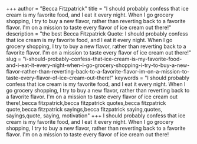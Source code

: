 +++
author = "Becca Fitzpatrick"
title = "I should probably confess that ice cream is my favorite food, and I eat it every night. When I go grocery shopping, I try to buy a new flavor, rather than reverting back to a favorite flavor. I'm on a mission to taste every flavor of ice cream out there!"
description = "the best Becca Fitzpatrick Quote: I should probably confess that ice cream is my favorite food, and I eat it every night. When I go grocery shopping, I try to buy a new flavor, rather than reverting back to a favorite flavor. I'm on a mission to taste every flavor of ice cream out there!"
slug = "i-should-probably-confess-that-ice-cream-is-my-favorite-food-and-i-eat-it-every-night-when-i-go-grocery-shopping-i-try-to-buy-a-new-flavor-rather-than-reverting-back-to-a-favorite-flavor-im-on-a-mission-to-taste-every-flavor-of-ice-cream-out-there!"
keywords = "I should probably confess that ice cream is my favorite food, and I eat it every night. When I go grocery shopping, I try to buy a new flavor, rather than reverting back to a favorite flavor. I'm on a mission to taste every flavor of ice cream out there!,becca fitzpatrick,becca fitzpatrick quotes,becca fitzpatrick quote,becca fitzpatrick sayings,becca fitzpatrick saying,quotes, sayings,quote, saying, motivation"
+++
I should probably confess that ice cream is my favorite food, and I eat it every night. When I go grocery shopping, I try to buy a new flavor, rather than reverting back to a favorite flavor. I'm on a mission to taste every flavor of ice cream out there!
